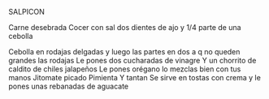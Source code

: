 SALPICON

Carne desebrada
Cocer con sal dos dientes de ajo y 1/4 parte de una  cebolla

Cebolla en rodajas delgadas y luego las partes en dos a q no queden grandes las rodajas
Le pones dos cucharadas de vinagre
Y un chorrito de caldito de chiles jalapeños
Le pones orégano lo mezclas bien con tus manos
Jitomate picado
Pimienta
Y tantan
Se sirve en tostas con crema y le pones unas rebanadas de aguacate
